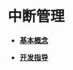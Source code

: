 # 中断管理<a name="ZH-CN_TOPIC_0000001123863135"></a>

-   **[基本概念](kernel-lite-mini-basic-interrupt-concept.md)**  

-   **[开发指导](kernel-lite-mini-basic-interrupt-guide.md)**  


